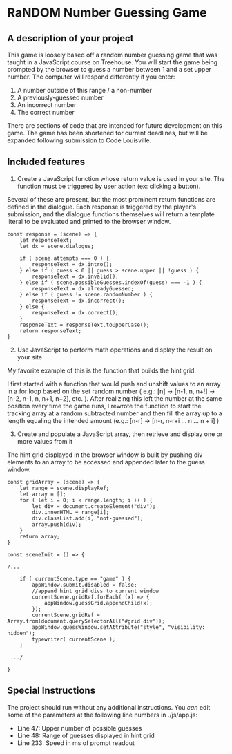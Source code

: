 # RaNDOM Number Guessing Game

## A description of your project

This game is loosely based off a random number guessing game that was taught in a JavaScript course on Treehouse. You will start the game being prompted by the browser to guess a number between 1 and a set upper number. The computer will respond differently if you enter:

  1. A number outside of this range / a non-number
  2. A previously-guessed number
  3. An incorrect number
  4. The correct number
  
There are sections of code that are intended for future development on this game. The game has been shortened for current deadlines, but will be expanded following submission to Code Louisville.
    
## Included features
  1. Create a JavaScript function whose return value is used in your site. The function must be triggered by user action (ex: clicking a button).

Several of these are present, but the most prominent return functions are defined in the dialogue. Each response is triggered by the player's submission, and the dialogue functions themselves will return a template literal to be evaluated and printed to the browser window.
  
```
const response = (scene) => {
    let responseText;
    let dx = scene.dialogue;

    if ( scene.attempts === 0 ) {
        responseText = dx.intro();
    } else if ( guess < 0 || guess > scene.upper || !guess ) {
        responseText = dx.invalid();
    } else if ( scene.possibleGuesses.indexOf(guess) === -1 ) {
        responseText = dx.alreadyGuessed;
    } else if ( guess != scene.randomNumber ) {
        responseText = dx.incorrect();
    } else {
        responseText = dx.correct();
    }
    responseText = responseText.toUpperCase();
    return responseText;
}

```
  
  2. Use JavaScript to perform math operations and display the result on your site

My favorite example of this is the function that builds the hint grid. 

I first started with a function that would push and unshift values to an array in a for loop based on the set random number ( e.g.: [n] -> [n-1, n, n+!] -> [n-2, n-1, n, n+1, n+2], etc. ). After realizing this left the number at the same position every time the game runs, I rewrote the function to start the tracking array at a random subtracted number and then fill the array up to a length equaling the intended amount (e.g.: [n-r] -> [n-r, n-r+i ... n ... n + i] )

  3. Create and populate a JavaScript array, then retrieve and display one or more values from it

The hint grid displayed in the browser window is built by pushing div elements to an array to be accessed and appended later to the guess window.

```
const gridArray = (scene) => {
    let range = scene.displayRef;
    let array = [];
    for ( let i = 0; i < range.length; i ++ ) {
        let div = document.createElement("div");
        div.innerHTML = range[i];
        div.classList.add(i, "not-guessed");
        array.push(div);
    }
    return array;
}
```
```
const sceneInit = () => {

/...

    if ( currentScene.type == "game" ) {
        appWindow.submit.disabled = false;
        //append hint grid divs to current window
        currentScene.gridRef.forEach( (x) => {
            appWindow.guessGrid.appendChild(x);
        });
        currentScene.gridRef = Array.from(document.querySelectorAll("#grid div"));
        appWindow.guessWindow.setAttribute("style", "visibility: hidden");
        typewriter( currentScene );
    }
    
 .../
 
}
```

## Special Instructions
The project should run without any additional instructions. You *can* edit some of the parameters at the following line numbers in ./js/app.js:

  * Line 47: Upper number of possible guesses
  * Line 48: Range of guesses displayed in hint grid
  * Line 233: Speed in ms of prompt readout
